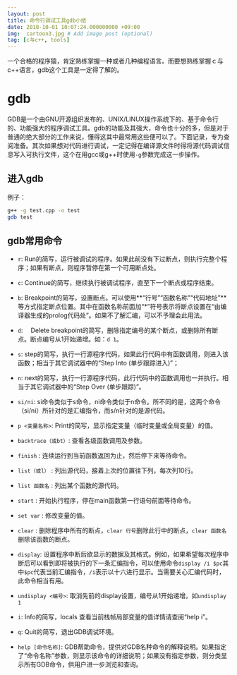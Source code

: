 ```yaml
---
layout: post
title: 命令行调试工具gdb小结
date: 2018-10-01 10:07:24.000000000 +09:00
img:  cartoon3.jpg # Add image post (optional)
tag: [c与c++, tools]
---
```


一个合格的程序猿，肯定熟练掌握一种或者几种编程语言。而要想熟练掌握ｃ与c++语言，gdb这个工具是一定得了解的。

# gdb
GDB是一个由GNU开源组织发布的、UNIX/LINUX操作系统下的、基于命令行的、功能强大的程序调试工具。gdb的功能及其强大，命令也十分的多，但是对于普通的绝大部分的工作来说，懂得这其中最常用这些便可以了。下面记录，专为查阅准备。其次如果想对代码进行调试，一定记得在编译源文件时得将源代码调试信息写入可执行文件，这个在用gcc或g++时使用`-g`参数完成这一步操作。

## 进入gdb
例子：
```bash
g++ -g test.cpp -o test
gdb test
```

## gdb常用命令

- `r`:  Run的简写，运行被调试的程序。如果此前没有下过断点，则执行完整个程序；如果有断点，则程序暂停在第一个可用断点处。

- `c`:  Continue的简写，继续执行被调试程序，直至下一个断点或程序结束。

- `b`:  Breakpoint的简写，设置断点。可以使用**“行号”“函数名称”“代码地址”**等方式指定断点位置。其中在函数名称前面加“*”符号表示将断点设置在“由编译器生成的prolog代码处”。如果不了解汇编，可以不予理会此用法。

- `d`: 　Delete breakpoint的简写，删除指定编号的某个断点，或删除所有断点。断点编号从1开始递增。如：`d 1`。

- `s`:  step的简写，执行一行源程序代码，如果此行代码中有函数调用，则进入该函数；相当于其它调试器中的“Step Into (单步跟踪进入)”；

- `n`:  next的简写，执行一行源程序代码，此行代码中的函数调用也一并执行。相当于其它调试器中的“Step Over (单步跟踪)”。

- `si/ni`:  si命令类似于s命令，ni命令类似于n命令。所不同的是，这两个命令（si/ni）所针对的是汇编指令，而s/n针对的是源代码。

- `p <变量名称>`:  Print的简写，显示指定变量（临时变量或全局变量）的值。

- `backtrace（或bt）`:  查看各级函数调用及参数。

- `finish` :  连续运行到当前函数返回为止，然后停下来等待命令。

- `list（或l）` :  列出源代码，接着上次的位置往下列，每次列10行。

- `list 函数名` :  列出某个函数的源代码。

- `start` :  开始执行程序，停在main函数第一行语句前面等待命令。

- `set var` :  修改变量的值。

- `clear` :  删除程序中所有的断点，`clear 行号`删除此行中的断点，`clear 函数名`删除该函数的断点。

- `display`: 设置程序中断后欲显示的数据及其格式。例如，如果希望每次程序中断后可以看到即将被执行的下一条汇编指令，可以使用命令`display /i $pc`其中`$pc`代表当前汇编指令，`/i`表示以十六进行显示。当需要关心汇编代码时，此命令相当有用。

- `undisplay <编号>`: 取消先前的display设置，编号从1开始递增。如`undisplay 1`

- `i`:  Info的简写，locals 查看当前栈帧局部变量的值详情请查阅“help i”。

- `q`:  Quit的简写，退出GDB调试环境。

- `help [命令名称]`:  GDB帮助命令，提供对GDB名种命令的解释说明。如果指定了“命令名称”参数，则显示该命令的详细说明；如果没有指定参数，则分类显示所有GDB命令，供用户进一步浏览和查询。

